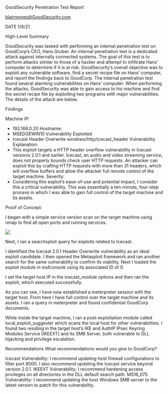 
GoodSecurity Penetration Test Report 

blairmoyes@GoodSecurity.com

DATE 1/9/21


High-Level Summary

GoodSecurity was tasked with performing an internal penetration test on GoodCorp’s CEO, Hans Gruber. An internal penetration test is a dedicated attack against internally connected systems. The goal of this test is to perform attacks similar to those of a hacker and attempt to infiltrate Hans’ computer to determine if it is at risk. GoodSecurity’s overall objective was to exploit any vulnerable software, find a secret recipe file on Hans’ computer, and report the findings back to GoodCorp.
The internal penetration test found several alarming vulnerabilities on Hans’ computer: When performing the attacks, GoodSecurity was able to gain access to his machine and find the secret recipe file by exploiting two programs with major vulnerabilities. The details of the attack are below.


Findings

Machine IP: 
- 192.168.0.20
Hostname: 
- MSEDGEWIN10
Vulnerability Exploited
- Icecast Header Overwrite windows/http/icecast_header
Vulnerability Explanation:
- This exploit targets a HTTP header overflow vulnerability in Icecast versions 2.0.1 and earlier. Icecast, an audio and video streaming service, does not properly bounds check user HTTP requests. An attacker can exploit this by crafting HTTP requests with more than 31 headers, which will overflow buffers and allow the attacker full remote control of the target machine.
Severity: 
- Considering this exploit’s ease-of-use and potential impact, I consider this a critical vulnerability. This was essentially a ten-minute, four-step process in which I was able to gain full control of the target machine and its assets.



Proof of Concept: 

I began with a simple service version scan on the target machine using nmap to find all open ports and running services.

![](blairmoyes/Homework-Deliverables/Homework-17/Screenshots/Screenshot-1.png)

Next, I ran a searchsploit query for exploits related to Icecast.








I identified the Icecast 2.0.1 Header Overwrite vulnerability as an ideal exploit candidate. I then opened the Metasploit framework and ran another search for the same vulnerability to confirm its viability.
Next I loaded the exploit module in msfconsole using its associated ID of 0.



I set the target host IP in the icecast_module options and then ran the exploit, which executed successfully.

As you can see, I have now established a meterpreter session with the target host. From here I have full control over the target machine and its assets. I ran a query in meterpreter and found confidential GoodCorp documents.

While inside the target machine, I ran a post-exploitation module called local_exploit_suggester which scans the local host for other vulnerabilities. I found two residing in the target host’s IKE and AuthIP IPsec Keyring Modules Service (IKEEXT) and its SMB Server, both vulnerable to DLL hijacking and privilege escalation.

Recommendations
What recommendations would you give to GoodCorp?

Icecast Vulnerability: I recommend updating host firewall configurations to filter port 8000. I also recommend updating the Icecast service beyond version 2.0.1.
IKEEXT Vulnerability: I recommend hardening access privileges on all directories in the DLL default search path.
MS16_075 Vulnerability: I recommend updating the host Windows SMB server to the latest version to patch for this vulnerability.
